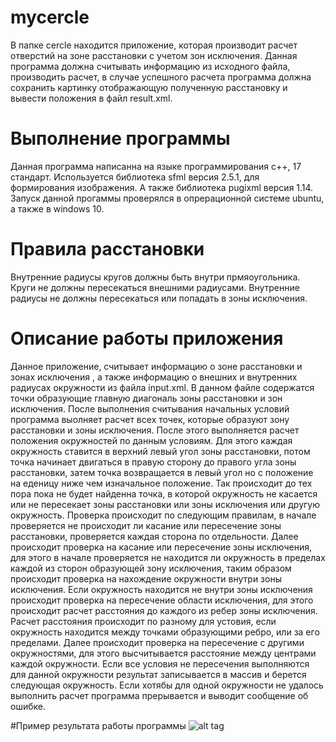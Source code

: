 # mycercle
В папке cercle находится приложение, которая производит расчет отверстий на зоне расстановки с учетом зон исключения. Данная программа должна считывать информацию из исходного файла, производить расчет, в случае успешного расчета программа должна сохранить картинку отображающую полученную расстановку и вывести положения в файл result.xml.

# Выполнение программы
Данная программа написанна на языке программирования c++, 17 стандарт.
Используется библиотека sfml версия 2.5.1, для формирования изображения.
А также библиотека pugixml версия 1.14.
Запуск данной прогаммы проверялся в опрерационной системе ubuntu, а также в windows 10.

# Правила расстановки
Внутренние радиусы кругов должны быть внутри прмяоугольника.
Круги не должны пересекаться внешними радиусами.
Внутренние радиусы не должны пересекаться или попадать в зоны исключения.

# Описание работы приложения
Данное приложение, считывает информацию о зоне расстановки и зонах исключения , а также информацию о внешних и внутренних радиусах окружности из файла input.xml. В данном файле содержатся точки образующие главную диагональ зоны расстановки и зон исключения.
После выполнения считывания начальных условий программа выолняет расчет всех точек, которые образуют зону расстановки и зоны исключения. После этого выполняется расчет положения окружностей по данным условиям. Для этого каждая окружность ставится в верхний левый угол зоны расстановки, потом точка начинает двигаться в правую сторону до правого угла зоны расстановки, затем точка возвращается в левый угол но с положение на еденицу ниже чем изначальное положение. Так происходит до тех пора пока не будет найденна точка, в которой окружность не касается или не пересекает зоны расстановки или зоны исключения или другую окружность. 
Проверка происходит по следующим правилам, в начале проверяется не происходит ли касание или пересечение зоны расстановки, проверяется каждая сторона по отдельности. Далее происходит проверка на касание или пересечение зоны исключения, для этого в начале проверяется не находится ли окружность в пределах каждой из сторон образующей зону исключения, таким образом происходит проверка на нахождение окружности внутри зоны исключения. Если окружность находится не внутри зоны исключения происходит проверка на пересечение области исключения, для этого происходит расчет расстояния до каждого из ребер зоны исключения. Расчет расстояния происходит по разному для устовия, если окружность находится между точками образующими ребро, или за его пределами. 
Далее происходит проверка на пересечение с другими окружностями, для этого высчитывается расстояние между центрами каждой окружности. Если все условия не пересечения выполняются для данной окружности результат записывается в массив и берется следующая окружность. Если хотябы для одной окружности не удалось выполнить расчет программа прерывается и выводит сообщение об ошибке.

#Пример результата работы программы
![alt tag](https://private-user-images.githubusercontent.com/156614030/376039167-5d900cb1-770a-4635-b4e5-3cabbc78fe2f.png?jwt=eyJhbGciOiJIUzI1NiIsInR5cCI6IkpXVCJ9.eyJpc3MiOiJnaXRodWIuY29tIiwiYXVkIjoicmF3LmdpdGh1YnVzZXJjb250ZW50LmNvbSIsImtleSI6ImtleTUiLCJleHAiOjE3Mjg4MjcxMzQsIm5iZiI6MTcyODgyNjgzNCwicGF0aCI6Ii8xNTY2MTQwMzAvMzc2MDM5MTY3LTVkOTAwY2IxLTc3MGEtNDYzNS1iNGU1LTNjYWJiYzc4ZmUyZi5wbmc_WC1BbXotQWxnb3JpdGhtPUFXUzQtSE1BQy1TSEEyNTYmWC1BbXotQ3JlZGVudGlhbD1BS0lBVkNPRFlMU0E1M1BRSzRaQSUyRjIwMjQxMDEzJTJGdXMtZWFzdC0xJTJGczMlMkZhd3M0X3JlcXVlc3QmWC1BbXotRGF0ZT0yMDI0MTAxM1QxMzQwMzRaJlgtQW16LUV4cGlyZXM9MzAwJlgtQW16LVNpZ25hdHVyZT05ZWIyM2M0NGFjYmIxNTdmNjgzMjQ1NWI2YmY0NzdkNjc1ZjAyOTkzY2QyMzk1M2JiNzEyMjE2ZTcwOTI0ZmFjJlgtQW16LVNpZ25lZEhlYWRlcnM9aG9zdCJ9.MzP7TBRHue-UNIXqVGjgkQ35yXOPRXGJgmGzSpKBack)
